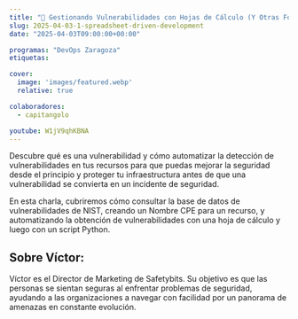 ```yaml
---
title: "🦁 Gestionando Vulnerabilidades con Hojas de Cálculo (Y Otras Formas Mejores) - Víctor Jiménez"
slug: 2025-04-03-1-spreadsheet-driven-development
date: "2025-04-03T09:00:00+00:00"

programas: "DevOps Zaragoza"
etiquetas:

cover:
  image: 'images/featured.webp'
  relative: true

colaboradores:
  - capitangolo

youtube: W1jV9qhKBNA
---
```


Descubre qué es una vulnerabilidad y cómo automatizar la detección de vulnerabilidades en tus recursos para que puedas mejorar la seguridad desde el principio y proteger tu infraestructura antes de que una vulnerabilidad se convierta en un incidente de seguridad.

En esta charla, cubriremos cómo consultar la base de datos de vulnerabilidades de NIST, creando un Nombre CPE para un recurso, y automatizando la obtención de vulnerabilidades con una hoja de cálculo y luego con un script Python.


## Sobre Víctor:

Víctor es el Director de Marketing de Safetybits. Su objetivo es que las personas se sientan seguras al enfrentar problemas de seguridad, ayudando a las organizaciones a navegar con facilidad por un panorama de amenazas en constante evolución.



